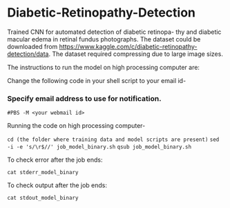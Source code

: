 # Diabetic-Retinopathy-Detection

Trained CNN for automated detection of diabetic retinopa- thy and diabetic macular edema in retinal fundus photographs.
The dataset could be downloaded from https://www.kaggle.com/c/diabetic-retinopathy-detection/data. The dataset required compressing due to large image sizes.

The instructions to run the model on high processing computer are:

Change the following code in your shell script to your email id-
### Specify email address to use for notification.
  `#PBS -M <your webmail id>`

Running the code on high processing computer-

  `cd (the folder where training data and model scripts are present)`
  `sed -i -e 's/\r$//' job_model_binary.sh`
  `qsub job_model_binary.sh`

To check error after the job ends:

   `cat stderr_model_binary`

To check output after the job ends:

  `cat stdout_model_binary`
